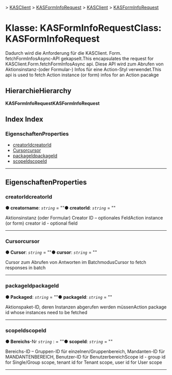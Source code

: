 <span data-ttu-id="b61f5-101">[](../README.md) > [KASClient](../modules/kasclient.md) > [KASFormInfoRequest](../classes/kasclient.kasforminforequest.md)</span><span class="sxs-lookup"><span data-stu-id="b61f5-101">[](../README.md) > [KASClient](../modules/kasclient.md) > [KASFormInfoRequest](../classes/kasclient.kasforminforequest.md)</span></span>

# <a name="class-kasforminforequest"></a><span data-ttu-id="b61f5-102">Klasse: KASFormInfoRequest</span><span class="sxs-lookup"><span data-stu-id="b61f5-102">Class: KASFormInfoRequest</span></span>

<span data-ttu-id="b61f5-103">Dadurch wird die Anforderung für die KASClient. Form. fetchFormInfosAsync-API gekapselt.</span><span class="sxs-lookup"><span data-stu-id="b61f5-103">This encapsulates the request for KASClient.Form.fetchFormInfosAsync api.</span></span> <span data-ttu-id="b61f5-104">Diese API wird zum Abrufen von Aktionsinstanz-(oder Formular-) Infos für eine Action-Styl verwendet.</span><span class="sxs-lookup"><span data-stu-id="b61f5-104">This api is used to fetch Action instance (or form) infos for an Action pacakge</span></span>
## <a name="hierarchy"></a><span data-ttu-id="b61f5-105">Hierarchie</span><span class="sxs-lookup"><span data-stu-id="b61f5-105">Hierarchy</span></span>

<span data-ttu-id="b61f5-106">**KASFormInfoRequest**</span><span class="sxs-lookup"><span data-stu-id="b61f5-106">**KASFormInfoRequest**</span></span>

## <a name="index"></a><span data-ttu-id="b61f5-107">Index </span><span class="sxs-lookup"><span data-stu-id="b61f5-107">Index</span></span>

### <a name="properties"></a><span data-ttu-id="b61f5-108">Eigenschaften</span><span class="sxs-lookup"><span data-stu-id="b61f5-108">Properties</span></span>

* [<span data-ttu-id="b61f5-109">creatorId</span><span class="sxs-lookup"><span data-stu-id="b61f5-109">creatorId</span></span>](kasclient.kasforminforequest.md#creatorid)
* [<span data-ttu-id="b61f5-110">Cursor</span><span class="sxs-lookup"><span data-stu-id="b61f5-110">cursor</span></span>](kasclient.kasforminforequest.md#cursor)
* [<span data-ttu-id="b61f5-111">packageId</span><span class="sxs-lookup"><span data-stu-id="b61f5-111">packageId</span></span>](kasclient.kasforminforequest.md#packageid)
* [<span data-ttu-id="b61f5-112">scopeId</span><span class="sxs-lookup"><span data-stu-id="b61f5-112">scopeId</span></span>](kasclient.kasforminforequest.md#scopeid)

---

## <a name="properties"></a><span data-ttu-id="b61f5-113">Eigenschaften</span><span class="sxs-lookup"><span data-stu-id="b61f5-113">Properties</span></span>

<a id="creatorid"></a>

###  <a name="creatorid"></a><span data-ttu-id="b61f5-114">creatorId</span><span class="sxs-lookup"><span data-stu-id="b61f5-114">creatorId</span></span>

<span data-ttu-id="b61f5-115">**● creatorname**: *`string`* = ""</span><span class="sxs-lookup"><span data-stu-id="b61f5-115">**● creatorId**: *`string`* = ""</span></span>

<span data-ttu-id="b61f5-116">Aktionsinstanz (oder Formular) Creator ID – optionales Feld</span><span class="sxs-lookup"><span data-stu-id="b61f5-116">Action instance (or form) creator id - optional field</span></span>

___
<a id="cursor"></a>

###  <a name="cursor"></a><span data-ttu-id="b61f5-117">Cursor</span><span class="sxs-lookup"><span data-stu-id="b61f5-117">cursor</span></span>

<span data-ttu-id="b61f5-118">**● Cursor**: *`string`* = ""</span><span class="sxs-lookup"><span data-stu-id="b61f5-118">**● cursor**: *`string`* = ""</span></span>

<span data-ttu-id="b61f5-119">Cursor zum Abrufen von Antworten im Batchmodus</span><span class="sxs-lookup"><span data-stu-id="b61f5-119">Cursor to fetch responses in batch</span></span>

___
<a id="packageid"></a>

###  <a name="packageid"></a><span data-ttu-id="b61f5-120">packageId</span><span class="sxs-lookup"><span data-stu-id="b61f5-120">packageId</span></span>

<span data-ttu-id="b61f5-121">**● Packaged**: *`string`* = ""</span><span class="sxs-lookup"><span data-stu-id="b61f5-121">**● packageId**: *`string`* = ""</span></span>

<span data-ttu-id="b61f5-122">Aktionspaket-ID, deren Instanzen abgerufen werden müssen</span><span class="sxs-lookup"><span data-stu-id="b61f5-122">Action package id whose instances need to be fetched</span></span>

___
<a id="scopeid"></a>

###  <a name="scopeid"></a><span data-ttu-id="b61f5-123">scopeId</span><span class="sxs-lookup"><span data-stu-id="b61f5-123">scopeId</span></span>

<span data-ttu-id="b61f5-124">**● Bereichs**-Nr *`string`* : = ""</span><span class="sxs-lookup"><span data-stu-id="b61f5-124">**● scopeId**: *`string`* = ""</span></span>

<span data-ttu-id="b61f5-125">Bereichs-ID – Gruppen-ID für einzelnen/Gruppenbereich, Mandanten-ID für MANDANTENBEREICH, Benutzer-ID für Benutzerbereich</span><span class="sxs-lookup"><span data-stu-id="b61f5-125">Scope id - group id for Single/Group scope, tenant id for Tenant scope, user id for User scope</span></span>

___

